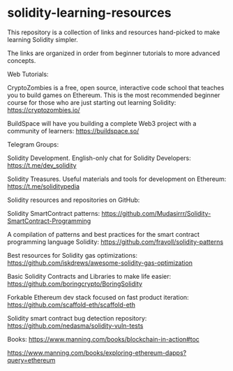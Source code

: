 # solidity-learning-resources

This repository is a collection of links and resources hand-picked to make learning Solidity simpler.

The links are organized in order from beginner tutorials to more advanced concepts.

Web Tutorials:

CryptoZombies is a free, open source, interactive code school that teaches you to build games on Ethereum. 
This is the most recommended beginner course for those who are just starting out learning Solidity:
https://cryptozombies.io/

BuildSpace will have you building a complete Web3 project with a community of learners: 
https://buildspace.so/


Telegram Groups:

Solidity Development. English-only chat for Solidity Developers:
https://t.me/dev_solidity

Solidity Treasures. Useful materials and tools for development on Ethereum:
https://t.me/soliditypedia


Solidity resources and repositories on GitHub:

Solidity SmartContract patterns: 
https://github.com/Mudasirrr/Solidity-SmartContract-Programming

A compilation of patterns and best practices for the smart contract programming language Solidity:
https://github.com/fravoll/solidity-patterns

Best resources for Solidity gas optimizations:
https://github.com/iskdrews/awesome-solidity-gas-optimization

Basic Solidity Contracts and Libraries to make life easier:
https://github.com/boringcrypto/BoringSolidity

Forkable Ethereum dev stack focused on fast product iteration:
https://github.com/scaffold-eth/scaffold-eth

Solidity smart contract bug detection repository:
https://github.com/nedasma/solidity-vuln-tests

Books:
https://www.manning.com/books/blockchain-in-action#toc

https://www.manning.com/books/exploring-ethereum-dapps?query=ethereum
